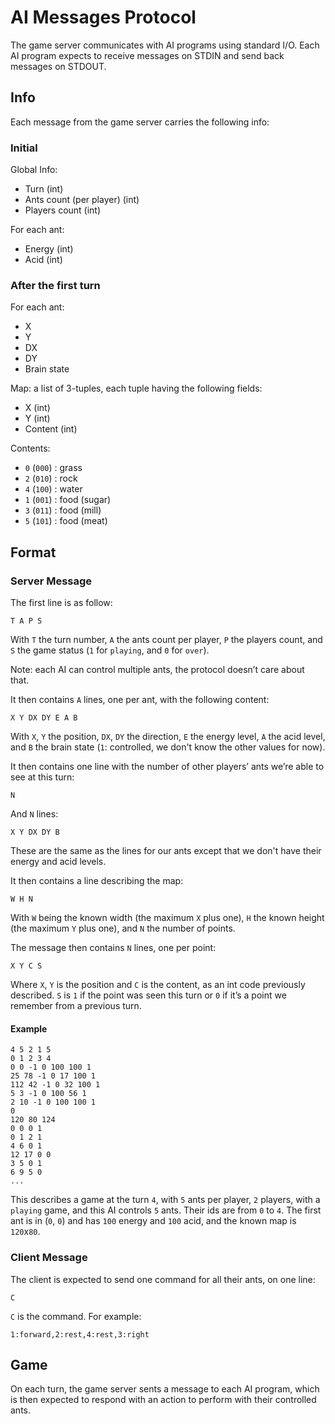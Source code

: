 # AI Messages Protocol

The game server communicates with AI programs using standard I/O. Each AI
program expects to receive messages on STDIN and send back messages on STDOUT.

## Info

Each message from the game server carries the following info:

### Initial

Global Info:

* Turn (int)
* Ants count (per player) (int)
* Players count (int)

For each ant:

* Energy (int)
* Acid (int)

### After the first turn

For each ant:

* X
* Y
* DX
* DY
* Brain state

Map: a list of 3-tuples, each tuple having the following fields:

* X (int)
* Y (int)
* Content (int)

Contents:

* `0` (`000`) : grass
* `2` (`010`) : rock
* `4` (`100`) : water
* `1` (`001`) : food (sugar)
* `3` (`011`) : food (mill)
* `5` (`101`) : food (meat)

## Format

### Server Message

The first line is as follow:

    T A P S

With `T` the turn number, `A` the ants count per player, `P` the players count,
and `S` the game status (`1` for `playing`, and `0` for `over`).

Note: each AI can control multiple ants, the protocol doesn’t care about that.

It then contains `A` lines, one per ant, with the following content:

    X Y DX DY E A B

With `X`, `Y` the position, `DX`, `DY` the direction, `E` the energy level,
`A` the acid level, and `B` the brain state (`1`: controlled, we don't know the
other values for now).

It then contains one line with the number of other players’ ants we’re able to
see at this turn:

    N

And `N` lines:

    X Y DX DY B

These are the same as the lines for our ants except that we don't have their
energy and acid levels.

It then contains a line describing the map:

    W H N

With `W` being the known width (the maximum `X` plus one), `H` the known height
(the maximum `Y` plus one), and `N` the number of points.

The message then contains `N` lines, one per point:

    X Y C S

Where `X`, `Y` is the position and `C` is the content, as an int code
previously described. `S` is `1` if the point was seen this turn or `0` if it’s
a point we remember from a previous turn.

#### Example

    4 5 2 1 5
    0 1 2 3 4
    0 0 -1 0 100 100 1
    25 78 -1 0 17 100 1
    112 42 -1 0 32 100 1
    5 3 -1 0 100 56 1
    2 10 -1 0 100 100 1
    0
    120 80 124
    0 0 0 1
    0 1 2 1
    4 6 0 1
    12 17 0 0
    3 5 0 1
    6 9 5 0
    ...

This describes a game at the turn `4`, with `5` ants per player, `2` players,
with a `playing` game, and this AI controls `5` ants. Their ids are from `0` to
`4`. The first ant is in (`0`, `0`) and has `100` energy and `100` acid, and
the known map is `120`x`80`.

### Client Message

The client is expected to send one command for all their ants, on one line:

    C

`C` is the command. For example:

    1:forward,2:rest,4:rest,3:right


## Game

On each turn, the game server sents a message to each AI program, which is then
expected to respond with an action to perform with their controlled ants.

